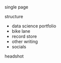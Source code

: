 single page

structure
- data science portfolio
- bike lane
- record store
- other writing
- socials

headshot